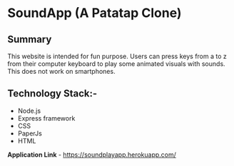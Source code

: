 # SoundApp (A Patatap Clone)
## Summary
This website is intended for fun purpose. Users can press keys from a to z from their computer keyboard to play some animated visuals with sounds. This does not work on smartphones.
## Technology Stack:-
- Node.js
- Express framework
- CSS 
- PaperJs
- HTML

**Application Link** - https://soundplayapp.herokuapp.com/
